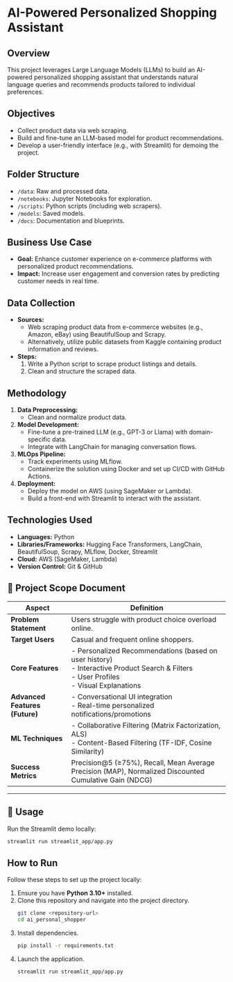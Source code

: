 # AI-Powered Personalized Shopping Assistant

## Overview
This project leverages Large Language Models (LLMs) to build an AI-powered personalized shopping assistant that understands natural language queries and recommends products tailored to individual preferences.

## Objectives
- Collect product data via web scraping.
- Build and fine-tune an LLM-based model for product recommendations.
- Develop a user-friendly interface (e.g., with Streamlit) for demoing the project.

## Folder Structure
- `/data`: Raw and processed data.
- `/notebooks`: Jupyter Notebooks for exploration.
- `/scripts`: Python scripts (including web scrapers).
- `/models`: Saved models.
- `/docs`: Documentation and blueprints.

## Business Use Case
- **Goal:** Enhance customer experience on e-commerce platforms with personalized product recommendations.
- **Impact:** Increase user engagement and conversion rates by predicting customer needs in real time.

## Data Collection
- **Sources:**  
  - Web scraping product data from e-commerce websites (e.g., Amazon, eBay) using BeautifulSoup and Scrapy.  
  - Alternatively, utilize public datasets from Kaggle containing product information and reviews.
- **Steps:**  
  1. Write a Python script to scrape product listings and details.  
  2. Clean and structure the scraped data.

## Methodology
1. **Data Preprocessing:**  
   - Clean and normalize product data.
2. **Model Development:**  
   - Fine-tune a pre-trained LLM (e.g., GPT-3 or Llama) with domain-specific data.  
   - Integrate with LangChain for managing conversation flows.
3. **MLOps Pipeline:**  
   - Track experiments using MLflow.  
   - Containerize the solution using Docker and set up CI/CD with GitHub Actions.
4. **Deployment:**  
   - Deploy the model on AWS (using SageMaker or Lambda).  
   - Build a front-end with Streamlit to interact with the assistant.

## Technologies Used
- **Languages:** Python  
- **Libraries/Frameworks:** Hugging Face Transformers, LangChain, BeautifulSoup, Scrapy, MLflow, Docker, Streamlit  
- **Cloud:** AWS (SageMaker, Lambda)  
- **Version Control:** Git & GitHub

## 📌 **Project Scope Document**

| Aspect                        | Definition                                                        |
|-------------------------------|-------------------------------------------------------------------|
| **Problem Statement**         | Users struggle with product choice overload online.               |
| **Target Users**              | Casual and frequent online shoppers.                              |
| **Core Features**             | - Personalized Recommendations (based on user history)<br>- Interactive Product Search & Filters<br>- User Profiles<br>- Visual Explanations |
| **Advanced Features (Future)**| - Conversational UI integration<br>- Real-time personalized notifications/promotions |
| **ML Techniques**             | - Collaborative Filtering (Matrix Factorization, ALS)<br>- Content-Based Filtering (TF-IDF, Cosine Similarity) |
| **Success Metrics**           | Precision@5 (≥75%), Recall, Mean Average Precision (MAP), Normalized Discounted Cumulative Gain (NDCG) |

---

## 🎈 **Usage**
Run the Streamlit demo locally:
```bash
streamlit run streamlit_app/app.py
```

## How to Run
Follow these steps to set up the project locally:
1. Ensure you have **Python 3.10+** installed.
2. Clone this repository and navigate into the project directory.
   ```bash
   git clone <repository-url>
   cd ai_personal_shopper
   ```
3. Install dependencies.
   ```bash
   pip install -r requirements.txt
   ```
4. Launch the application.
   ```bash
   streamlit run streamlit_app/app.py
   ```

